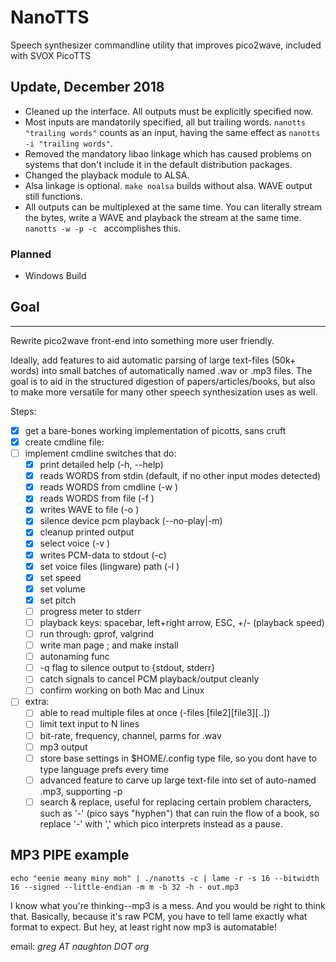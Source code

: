NanoTTS
=======

Speech synthesizer commandline utility that improves pico2wave, included with SVOX PicoTTS

## Update, December 2018

- Cleaned up the interface. All outputs must be explicitly specified now.
- Most inputs are mandatorily specified, all but trailing words. `nanotts "trailing words"` counts as an input, having the same effect as `nanotts -i "trailing words"`.
- Removed the mandatory libao linkage which has caused problems on systems that don't include it in the default distribution packages.
- Changed the playback module to ALSA.
- Alsa linkage is optional. `make noalsa` builds without alsa. WAVE output still functions.
- All outputs can be multiplexed at the same time. You can literally stream the bytes, write a WAVE and playback the stream at the same time. `nanotts -w -p -c ` accomplishes this.

### Planned
- Windows Build


## Goal
-----

Rewrite pico2wave front-end into something more user friendly.

Ideally, add features to aid automatic parsing of large text-files (50k+ words) into small batches of automatically named .wav or .mp3 files. The goal is to aid in the structured digestion of papers/articles/books, but also to make more versatile for many other speech synthesization uses as well.


Steps:
- [x] get a bare-bones working implementation of picotts, sans cruft
- [X] create cmdline file:
- [ ] implement cmdline switches that do:
    - [X] print detailed help (-h, --help)
    - [X] reads WORDS from stdin        (default, if no other input modes detected)
    - [X] reads WORDS from cmdline      (-w <words>)
    - [X] reads WORDS from file         (-f <filename>)
    - [X] writes WAVE to file           (-o <outputname>)
    - [X] silence device pcm playback   (--no-play|-m)
    - [X] cleanup printed output
    - [X] select voice                  (-v <voice>)
    - [X] writes PCM-data to stdout     (-c)
    - [X] set voice files (lingware) path (-l <path>)
    - [X] set speed
    - [X] set volume
    - [X] set pitch
    - [ ] progress meter to stderr
    - [ ] playback keys: spacebar, left+right arrow, ESC, +/- (playback speed)
    - [ ] run through: gprof, valgrind
    - [ ] write man page ; and make install
    - [ ] autonaming func
    - [ ] -q flag to silence output to {stdout, stderr}
    - [ ] catch signals to cancel PCM playback/output cleanly
    - [ ] confirm working on both Mac and Linux
- [ ] extra:
    - [ ] able to read multiple files at once (-files <file1>[file2][file3][..])
    - [ ] limit text input to N lines
    - [ ] bit-rate, frequency, channel, parms for .wav
    - [ ] mp3 output
    - [ ] store base settings in $HOME/.config type file, so you dont have to type language prefs every time
    - [ ] advanced feature to carve up large text-file into set of auto-named .mp3, supporting -p <prefix>
    - [ ] search & replace, useful for replacing certain problem characters, such as '-' (pico says "hyphen") that can ruin the flow of a book, so replace '-' with ',' which pico interprets instead as a pause.

## MP3 PIPE example
```
echo "eenie meany miny moh" | ./nanotts -c | lame -r -s 16 --bitwidth 16 --signed --little-endian -m m -b 32 -h - out.mp3
```

I know what you're thinking--mp3 is a mess. And you would be right to think that. Basically, because it's raw PCM, you have to tell lame exactly what format to expect. But hey, at least right now mp3 is automatable!


email: _greg AT naughton DOT org_
